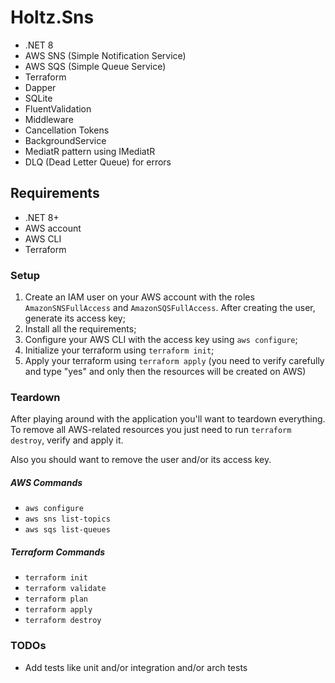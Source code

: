 # Holtz.Sns

- .NET 8
- AWS SNS (Simple Notification Service)
- AWS SQS (Simple Queue Service)
- Terraform
- Dapper
- SQLite
- FluentValidation
- Middleware
- Cancellation Tokens
- BackgroundService
- MediatR pattern using IMediatR
- DLQ (Dead Letter Queue) for errors

## Requirements

- .NET 8+
- AWS account
- AWS CLI
- Terraform

### Setup

1. Create an IAM user on your AWS account with the roles `AmazonSNSFullAccess` and `AmazonSQSFullAccess`. After creating the user, generate its access key;
2. Install all the requirements;
3. Configure your AWS CLI with the access key using `aws configure`;
4. Initialize your terraform using `terraform init`;
5. Apply your terraform using `terraform apply` (you need to verify carefully and type "yes" and only then the resources will be created on AWS)

### Teardown

After playing around with the application you'll want to teardown everything. To remove all AWS-related resources you just need to run `terraform destroy`, verify and apply it.

Also you should want to remove the user and/or its access key.

##### AWS Commands

- `aws configure`
- `aws sns list-topics`
- `aws sqs list-queues`

##### Terraform Commands

- `terraform init`
- `terraform validate`
- `terraform plan`
- `terraform apply`
- `terraform destroy`

### TODOs

- Add tests like unit and/or integration and/or arch tests
